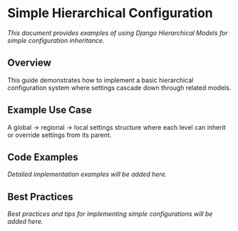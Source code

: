# Simple Hierarchical Configuration

*This document provides examples of using Django Hierarchical Models for simple configuration inheritance.*

## Overview

This guide demonstrates how to implement a basic hierarchical configuration system where settings cascade down through related models.

## Example Use Case

A global → regional → local settings structure where each level can inherit or override settings from its parent.

## Code Examples

*Detailed implementation examples will be added here.*

## Best Practices

*Best practices and tips for implementing simple configurations will be added here.* 